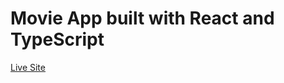 # Movie App built with React and TypeScript
[Live Site](https://starlit-starlight-33dbf7.netlify.app/)
